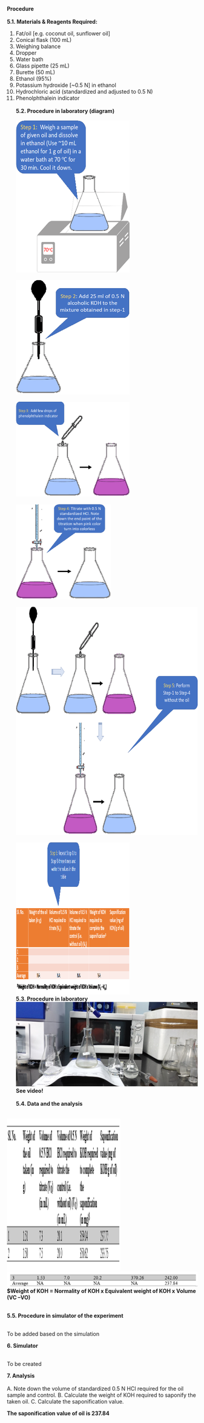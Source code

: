 <b>Procedure</b><br><br>
<b>5.1. Materials & Reagents Required:</b><br>

1)	Fat/oil [e.g. coconut oil, sunflower oil] <br>
2)	Conical flask (100 mL) <br>
3)	Weighing balance <br>
4)	Dropper <br>
5)	Water bath <br>
6)	Glass pipette (25 mL) <br>
7)	Burette (50 mL)<br>
8)	Ethanol (95%) <br>
9)	Potassium hydroxide [~0.5 N] in ethanol<br>
10)	Hydrochloric acid (standardized and adjusted to 0.5 N)<br>
11)	Phenolphthalein indicator<br><br>
<b>5.2. Procedure in laboratory (diagram)</b><br><br>
<img src="images/fig3.png" width="300" height="400"><br><br>
<img src="images/fig4.png" width="300" height="300"><br><br>
<img src="images/fig5.png" width="300" height="250"><br><br>
<img src="images/fig6.png" width="250" height="250"><br><br>
<img src="images/fig7.png" width="600" height="600"><br><br>
<img src="images/fig8.png" width="300" height="400"><br>
<b>5.3. Procedure in laboratory</b><br>
<img src="images/fig9.jpg"><br>
<b>See video!</b><br><br>
<b>5.4. Data and the analysis</b><br><br>
<img src="images/fig10.png" width="300" height="400">
<img src="images/fig11.png">
<b>$Weight of KOH = Normality of KOH x Equivalent weight of KOH x Volume (VC –VO)</b><br><br>

<b>5.5. Procedure in simulator of the experiment</b><br><br>

To be added based on the simulation

<b>6. Simulator</b><br><br>

To be created

<b>7. Analysis</b><br><br>
A.	Note down the volume of standardized 0.5 N HCl required for the oil sample and control. 
B.	Calculate the weight of KOH required to saponify the taken oil. 
C.	Calculate the saponification value. 

<b>The saponification value of oil is 237.84</b>






